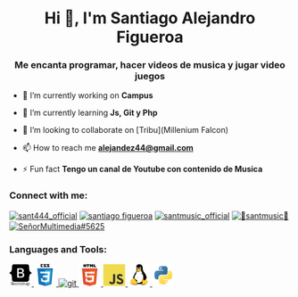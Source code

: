 <h1 align="center">Hi 👋, I'm Santiago Alejandro Figueroa</h1>
<h3 align="center">Me encanta programar, hacer videos de musica y jugar video juegos</h3>

- 🔭 I’m currently working on **Campus**

- 🌱 I’m currently learning **Js, Git y Php**

- 👯 I’m looking to collaborate on [Tribu](Millenium Falcon)

- 📫 How to reach me **alejandez44@gmail.com**

- ⚡ Fun fact **Tengo un canal de Youtube con contenido de Musica**

<h3 align="left">Connect with me:</h3>
<p align="left">
<a href="https://twitter.com/Sant444O" target="blank"><img align="center" src="https://raw.githubusercontent.com/rahuldkjain/github-profile-readme-generator/master/src/images/icons/Social/twitter.svg" alt="sant444_official" height="30" width="40" /></a>
<a href="https://www.facebook.com/profile.php?id=100075714170927&mibextid=ZbWKwL target="blank"><img align="center" src="https://raw.githubusercontent.com/rahuldkjain/github-profile-readme-generator/master/src/images/icons/Social/facebook.svg" alt="santiago figueroa" height="30" width="40" /></a>
<a href="https://instagram.com/santmusic_official" target="blank"><img align="center" src="https://raw.githubusercontent.com/rahuldkjain/github-profile-readme-generator/master/src/images/icons/Social/instagram.svg" alt="santmusic_official" height="30" width="40" /></a>
<a href="https://www.youtube.com/c/🎵santmusic🎵" target="blank"><img align="center" src="https://raw.githubusercontent.com/rahuldkjain/github-profile-readme-generator/master/src/images/icons/Social/youtube.svg" alt="🎵santmusic🎵" height="30" width="40" /></a>
<a href="https://discord.gg/SeñorMultimedia#5625" target="blank"><img align="center" src="https://raw.githubusercontent.com/rahuldkjain/github-profile-readme-generator/master/src/images/icons/Social/discord.svg" alt="SeñorMultimedia#5625" height="30" width="40" /></a>
</p>

<h3 align="left">Languages and Tools:</h3>
<p align="left"> <a href="https://getbootstrap.com" target="_blank" rel="noreferrer"> <img src="https://raw.githubusercontent.com/devicons/devicon/master/icons/bootstrap/bootstrap-plain-wordmark.svg" alt="bootstrap" width="40" height="40"/> </a> <a href="https://www.w3schools.com/css/" target="_blank" rel="noreferrer"> <img src="https://raw.githubusercontent.com/devicons/devicon/master/icons/css3/css3-original-wordmark.svg" alt="css3" width="40" height="40"/> </a> <a href="https://git-scm.com/" target="_blank" rel="noreferrer"> <img src="https://www.vectorlogo.zone/logos/git-scm/git-scm-icon.svg" alt="git" width="40" height="40"/> </a> <a href="https://www.w3.org/html/" target="_blank" rel="noreferrer"> <img src="https://raw.githubusercontent.com/devicons/devicon/master/icons/html5/html5-original-wordmark.svg" alt="html5" width="40" height="40"/> </a> <a href="https://developer.mozilla.org/en-US/docs/Web/JavaScript" target="_blank" rel="noreferrer"> <img src="https://raw.githubusercontent.com/devicons/devicon/master/icons/javascript/javascript-original.svg" alt="javascript" width="40" height="40"/> </a> <a href="https://www.linux.org/" target="_blank" rel="noreferrer"> <img src="https://raw.githubusercontent.com/devicons/devicon/master/icons/linux/linux-original.svg" alt="linux" width="40" height="40"/> </a> <a href="https://www.python.org" target="_blank" rel="noreferrer"> <img src="https://raw.githubusercontent.com/devicons/devicon/master/icons/python/python-original.svg" alt="python" width="40" height="40"/> </a> </p>
